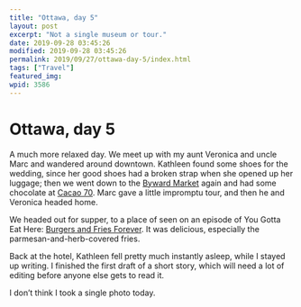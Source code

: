 ```yaml
---
title: "Ottawa, day 5"
layout: post
excerpt: "Not a single museum or tour."
date: 2019-09-28 03:45:26
modified: 2019-09-28 03:45:26
permalink: 2019/09/27/ottawa-day-5/index.html
tags: ["Travel"]
featured_img: 
wpid: 3586
---
```


# Ottawa, day 5

A much more relaxed day. We meet up with my aunt Veronica and uncle Marc and wandered around downtown. Kathleen found some shoes for the wedding, since her good shoes had a broken strap when she opened up her luggage; then we went down to the [Byward Market](http://byward-market.com/en/home/) again and had some chocolate at [Cacao 70](https://cacao70.com/). Marc gave a little impromptu tour, and then he and Veronica headed home.

We headed out for supper, to a place of seen on an episode of You Gotta Eat Here: [Burgers and Fries Forever](https://burgersnfriesforever.com/). It was delicious, especially the parmesan-and-herb-covered fries.

Back at the hotel, Kathleen fell pretty much instantly asleep, while I stayed up writing. I finished the first draft of a short story, which will need a lot of editing before anyone else gets to read it.

I don’t think I took a single photo today.
